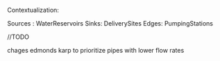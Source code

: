 Contextualization:

Sources : WaterReservoirs
Sinks: DeliverySites
Edges: PumpingStations

//TODO

chages edmonds karp to prioritize pipes with lower flow rates